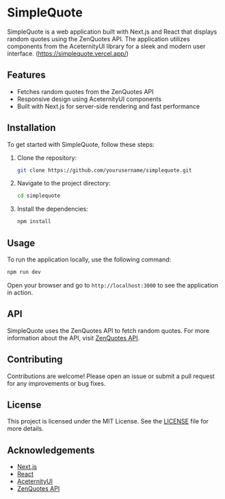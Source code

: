 # SimpleQuote

SimpleQuote is a web application built with Next.js and React that displays random quotes using the ZenQuotes API. The application utilizes components from the AceternityUI library for a sleek and modern user interface. (https://simplequote.vercel.app/)

## Features

- Fetches random quotes from the ZenQuotes API
- Responsive design using AceternityUI components
- Built with Next.js for server-side rendering and fast performance

## Installation

To get started with SimpleQuote, follow these steps:

1. Clone the repository:
   ```bash
   git clone https://github.com/yourusername/simplequote.git
   ```
2. Navigate to the project directory:
   ```bash
   cd simplequote
   ```
3. Install the dependencies:
   ```bash
   npm install
   ```

## Usage

To run the application locally, use the following command:

```bash
npm run dev
```

Open your browser and go to `http://localhost:3000` to see the application in action.

## API

SimpleQuote uses the ZenQuotes API to fetch random quotes. For more information about the API, visit [ZenQuotes API](https://zenquotes.io/).

## Contributing

Contributions are welcome! Please open an issue or submit a pull request for any improvements or bug fixes.

## License

This project is licensed under the MIT License. See the [LICENSE](LICENSE) file for more details.

## Acknowledgements

- [Next.js](https://nextjs.org/)
- [React](https://reactjs.org/)
- [AceternityUI](https://aceternityui.com/)
- [ZenQuotes API](https://zenquotes.io/)
